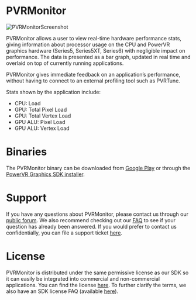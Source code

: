 PVRMonitor
==========
![PVRMonitorScreenshot](https://lh3.ggpht.com/JKxSPXWsyOBMvTKjllG-4qk1YKxSRhwEBAUVd-GWH9cT6mOEKJ69oPUeFf9wuO66sA=h900-rw)

PVRMonitor allows a user to view real-time hardware performance stats, giving information about processor usage on the CPU and PowerVR graphics hardware (Series5, Series5XT, Series6) with negligible impact on performance. The data is presented as a bar graph, updated in real time and overlaid on top of currently running applications.

PVRMonitor gives immediate feedback on an application’s performance, without having to connect to an external profiling tool such as PVRTune.

Stats shown by the application include:

- CPU: Load
- GPU: Total Pixel Load
- GPU: Total Vertex Load
- GPU ALU: Pixel Load
- GPU ALU: Vertex Load

Binaries
==========
The PVRMonitor binary can be downloaded from [Google Play](https://play.google.com/store/apps/details?id=com.powervr.PVRMonitor) or through the [PowerVR Graphics SDK installer](http://community.imgtec.com/developers/powervr/installers/).

Support
==========
If you have any questions about PVRMonitor, please contact us through our [public forum](http://forum.imgtec.com/categories/powervr-graphics). We also recommend checking out our [FAQ](http://forum.imgtec.com/categories/powervr-faq) to see if your question has already been answered. If you would prefer to contact us confidentially, you can file a support ticket [here](https://pvrsupport.imgtec.com/new-ticket).

License
==========
PVRMonitor is distributed under the same permissive license as our SDK so it can easily be integrated into commercial and non-commercial applications. You can find the license [here](https://github.com/powervr-graphics/Native_SDK/blob/master/LICENSE.txt). To further clarify the terms, we also have an SDK license FAQ (available [here](http://community.imgtec.com/developers/powervr/faq-about-the-sdk-eula/)).